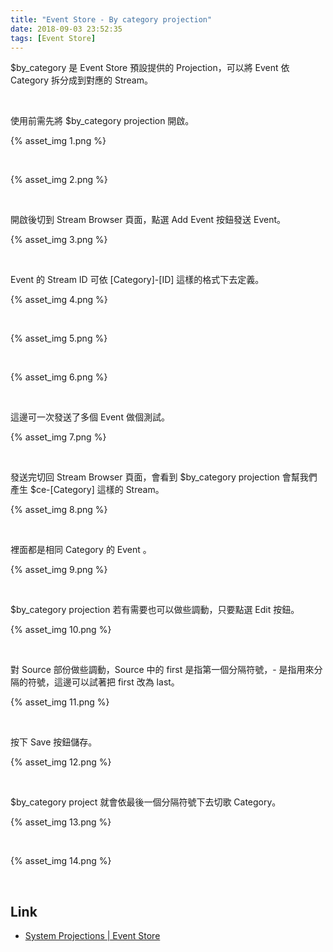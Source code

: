 ```yaml
---
title: "Event Store - By category projection"
date: 2018-09-03 23:52:35
tags: [Event Store]
---
```


$by_category 是 Event Store 預設提供的 Projection，可以將 Event 依 Category 拆分成到對應的 Stream。  

<!-- More -->

<br/>


使用前需先將 $by_category projection 開啟。  

{% asset_img 1.png %}
 
<br/>


{% asset_img 2.png %}
 
<br/>


開啟後切到 Stream Browser 頁面，點選 Add Event 按鈕發送 Event。  

{% asset_img 3.png %}
 
<br/>


Event 的 Stream ID 可依 [Category]-[ID] 這樣的格式下去定義。  

{% asset_img 4.png %}
 
<br/>


{% asset_img 5.png %}
 
<br/>


{% asset_img 6.png %}
 
<br/>


這邊可一次發送了多個 Event 做個測試。  

{% asset_img 7.png %}
 
<br/>


發送完切回 Stream Browser 頁面，會看到 $by_category projection 會幫我們產生 $ce-[Category] 這樣的 Stream。  

{% asset_img 8.png %}
 
<br/>


裡面都是相同 Category 的 Event 。  

{% asset_img 9.png %}
 
<br/>


$by_category projection 若有需要也可以做些調動，只要點選 Edit 按鈕。  

{% asset_img 10.png %}
 
<br/>


對 Source 部份做些調動，Source 中的 first 是指第一個分隔符號，- 是指用來分隔的符號，這邊可以試著把 first 改為 last。  

{% asset_img 11.png %}
 
<br/>


按下 Save 按鈕儲存。  

{% asset_img 12.png %}
 
<br/>


$by_category project 就會依最後一個分隔符號下去切歌 Category。  

{% asset_img 13.png %}
 
<br/>


{% asset_img 14.png %}
 
<br/>


Link
---
* [System Projections | Event Store](https://eventstore.org/docs/projections/system-projections/index.html)
